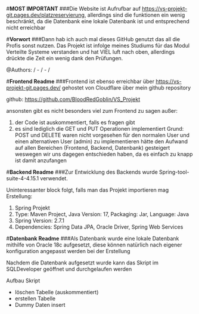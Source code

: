 #**MOST IMPORTANT**
###Die Website ist Aufrufbar auf https://vs-projekt-git.pages.dev/platzreservierung, allerdings sind die funktionen ein wenig beschränkt, da
die Datenbank eine lokale Datenbank ist und entsprechend nicht erreichbar

#**Vorwort**
###Dann hab ich auch mal dieses GitHub genutzt das all die Profis sonst nutzen.
Das Projekt ist infolge meines Studiums für das Modul Verteilte Systeme verstanden und hat VIEL luft nach oben, 
allerdings drückte die Zeit ein wenig dank den Prüfungen.

@Authors: / - / - /

#**Frontend Readme**
###Frontend ist ebenso erreichbar über https://vs-projekt-git.pages.dev/
gehostet von Cloudflare über mein github repository

github: https://github.com/BloodRedGoblin/VS_Projekt

ansonsten gibt es nicht besonders viel zum Frontend zu sagen außer:
1) der Code ist auskommentiert, falls es fragen gibt 
2) es sind lediglich die GET und PUT Operationen implementiert
Grund: POST und DELETE waren nicht vorgesehen für den normalen User und einen
alternativen User (admin) zu implementieren hätte den Aufwand auf allen Bereichen
(Frontend, Backend, Datenbank) gesteigert weswegen wir uns dagegen entschieden
haben, da es einfach zu knapp ist damit anzufangen

#**Backend Readme**
###Zur Entwicklung des Backends wurde Spring-tool-suite-4-4.15.1 verwendet.

Uninteressanter block folgt, falls man das Projekt importieren mag
Erstellung: 
1) Spring Projekt
2) Type: Maven Project, Java Version: 17, Packaging: Jar, Language: Java
3) Spring Version: 2.7.1
4) Dependencies: Spring Data JPA, Oracle Driver, Spring Web Services

#**Datenbank Readme**
###Als Datenbank wurde eine lokale Datenbank mithilfe von Oracle 18c aufgesetzt,
diese können natürlich nach eigener konfiguration angepasst werden bei der Erstellung

Nachdem die Datenbank aufgesetzt wurde kann das Skript im SQLDeveloper geöffnet 
und durchgelaufen werden

Aufbau Skript
- löschen Tabelle (auskommentiert)
- erstellen Tabelle
- Dummy Daten insert
